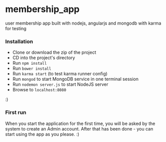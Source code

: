 membership_app
==============

user membership app built with nodejs, angularjs and mongodb with karma for testing

### Installation
* Clone or download the zip of the project
* CD into the project's directory
* Run `npm install`
* Run `bower install`
* Run `karma start` (to test karma runner config)
* Run `mongod` to start MongoDB service in one terminal session
* Run `nodemon server.js` to start NodeJS server
* Browse to `localhost:8080`

:)

### First run
When you start the application for the first time, you will be asked by the system to create an Admin account.
After that has been done - you can start using the app as you please. :)
